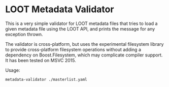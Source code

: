 LOOT Metadata Validator
=======================

This is a very simple validator for LOOT metadata files that tries to load a
given metadata file using the LOOT API, and prints the message for any exception
thrown.

The validator is cross-platform, but uses the experimental filesystem library
to provide cross-platform filesystem operations without adding a dependency on
Boost.Filesystem, which may complicate compiler support. It has been tested on
MSVC 2015.

Usage:

```
metadata-validator ./masterlist.yaml
```
